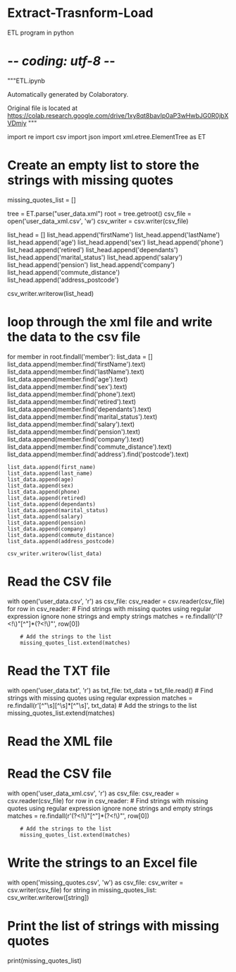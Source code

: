 # Extract-Trasnform-Load
ETL program in python
# -*- coding: utf-8 -*-
"""ETL.ipynb

Automatically generated by Colaboratory.

Original file is located at
    https://colab.research.google.com/drive/1xy8qt8bavIp0aP3wHwbJG0R0jbXVDmiy
"""

import re
import csv
import json
import xml.etree.ElementTree as ET

# Create an empty list to store the strings with missing quotes
missing_quotes_list = []

tree = ET.parse("user_data.xml")
root = tree.getroot()
csv_file = open('user_data_xml.csv', 'w')
csv_writer = csv.writer(csv_file)

list_head = []
list_head.append('firstName')
list_head.append('lastName')
list_head.append('age')
list_head.append('sex')
list_head.append('phone')
list_head.append('retired')
list_head.append('dependants')
list_head.append('marital_status')
list_head.append('salary')
list_head.append('pension')
list_head.append('company')
list_head.append('commute_distance')
list_head.append('address_postcode')

csv_writer.writerow(list_head)

# loop through the xml file and write the data to the csv file
for member in root.findall('member'):
    list_data = []
    list_data.append(member.find('firstName').text)
    list_data.append(member.find('lastName').text)
    list_data.append(member.find('age').text)
    list_data.append(member.find('sex').text)
    list_data.append(member.find('phone').text)
    list_data.append(member.find('retired').text)
    list_data.append(member.find('dependants').text)
    list_data.append(member.find('marital_status').text)
    list_data.append(member.find('salary').text)
    list_data.append(member.find('pension').text)
    list_data.append(member.find('company').text)
    list_data.append(member.find('commute_distance').text)
    list_data.append(member.find('address').find('postcode').text)

    list_data.append(first_name)
    list_data.append(last_name)
    list_data.append(age)
    list_data.append(sex)
    list_data.append(phone)
    list_data.append(retired)
    list_data.append(dependants)
    list_data.append(marital_status)
    list_data.append(salary)
    list_data.append(pension)
    list_data.append(company)
    list_data.append(commute_distance)
    list_data.append(address_postcode)

    csv_writer.writerow(list_data)

# Read the CSV file
with open('user_data.csv', 'r') as csv_file:
    csv_reader = csv.reader(csv_file)
    for row in csv_reader:
        # Find strings with missing quotes using regular expression ignore none strings and empty strings
        matches = re.findall(r'(?<!\\)"[^"]*(?<!\\)"', row[0])
      
        # Add the strings to the list
        missing_quotes_list.extend(matches)

# Read the TXT file
with open('user_data.txt', 'r') as txt_file:
    txt_data = txt_file.read()
    # Find strings with missing quotes using regular expression
    matches = re.findall(r'[^"\s][^\s]*[^"\s]', txt_data)
    # Add the strings to the list
    missing_quotes_list.extend(matches)

# Read the XML file
# Read the CSV file
with open('user_data_xml.csv', 'r') as csv_file:
    csv_reader = csv.reader(csv_file)
    for row in csv_reader:
        # Find strings with missing quotes using regular expression ignore none strings and empty strings
        matches = re.findall(r'(?<!\\)"[^"]*(?<!\\)"', row[0])

        # Add the strings to the list
        missing_quotes_list.extend(matches)

# Write the strings to an Excel file
with open('missing_quotes.csv', 'w') as csv_file:
    csv_writer = csv.writer(csv_file)
    for string in missing_quotes_list:
        csv_writer.writerow([string])

# Print the list of strings with missing quotes
print(missing_quotes_list)
